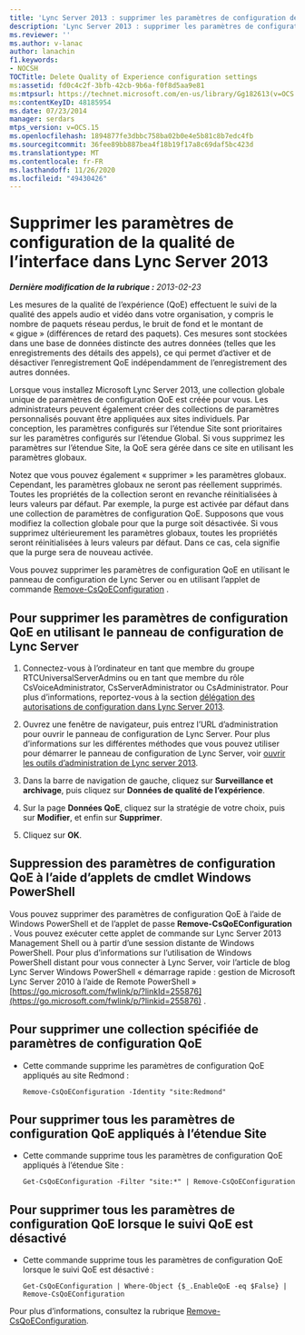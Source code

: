 ```yaml
---
title: 'Lync Server 2013 : supprimer les paramètres de configuration de la qualité de l’apprentissage'
description: 'Lync Server 2013 : supprimer les paramètres de configuration de qualité de l’interface utilisateur.'
ms.reviewer: ''
ms.author: v-lanac
author: lanachin
f1.keywords:
- NOCSH
TOCTitle: Delete Quality of Experience configuration settings
ms:assetid: fd0c4c2f-3bfb-42cb-9b6a-f0f8d5aa9e81
ms:mtpsurl: https://technet.microsoft.com/en-us/library/Gg182613(v=OCS.15)
ms:contentKeyID: 48185954
ms.date: 07/23/2014
manager: serdars
mtps_version: v=OCS.15
ms.openlocfilehash: 1894877fe3dbbc758ba02b0e4e5b81c8b7edc4fb
ms.sourcegitcommit: 36fee89bb887bea4f18b19f17a8c69daf5bc423d
ms.translationtype: MT
ms.contentlocale: fr-FR
ms.lasthandoff: 11/26/2020
ms.locfileid: "49430426"
---
```

# <a name="delete-quality-of-experience-configuration-settings-in-lync-server-2013"></a>Supprimer les paramètres de configuration de la qualité de l’interface dans Lync Server 2013

<div data-xmlns="http://www.w3.org/1999/xhtml">

<div class="topic" data-xmlns="http://www.w3.org/1999/xhtml" data-msxsl="urn:schemas-microsoft-com:xslt" data-cs="https://msdn.microsoft.com/">

<div data-asp="https://msdn2.microsoft.com/asp">



</div>

<div id="mainSection">

<div id="mainBody">

<span> </span>

_**Dernière modification de la rubrique :** 2013-02-23_

Les mesures de la qualité de l’expérience (QoE) effectuent le suivi de la qualité des appels audio et vidéo dans votre organisation, y compris le nombre de paquets réseau perdus, le bruit de fond et le montant de « gigue » (différences de retard des paquets). Ces mesures sont stockées dans une base de données distincte des autres données (telles que les enregistrements des détails des appels), ce qui permet d’activer et de désactiver l’enregistrement QoE indépendamment de l’enregistrement des autres données.

Lorsque vous installez Microsoft Lync Server 2013, une collection globale unique de paramètres de configuration QoE est créée pour vous. Les administrateurs peuvent également créer des collections de paramètres personnalisés pouvant être appliquées aux sites individuels. Par conception, les paramètres configurés sur l’étendue Site sont prioritaires sur les paramètres configurés sur l’étendue Global. Si vous supprimez les paramètres sur l’étendue Site, la QoE sera gérée dans ce site en utilisant les paramètres globaux.

Notez que vous pouvez également « supprimer » les paramètres globaux. Cependant, les paramètres globaux ne seront pas réellement supprimés. Toutes les propriétés de la collection seront en revanche réinitialisées à leurs valeurs par défaut. Par exemple, la purge est activée par défaut dans une collection de paramètres de configuration QoE. Supposons que vous modifiez la collection globale pour que la purge soit désactivée. Si vous supprimez ultérieurement les paramètres globaux, toutes les propriétés seront réinitialisées à leurs valeurs par défaut. Dans ce cas, cela signifie que la purge sera de nouveau activée.

Vous pouvez supprimer les paramètres de configuration QoE en utilisant le panneau de configuration de Lync Server ou en utilisant l’applet de commande [Remove-CsQoEConfiguration](https://docs.microsoft.com/powershell/module/skype/Remove-CsQoEConfiguration) .

<div>

## <a name="to-delete-qoe-configuration-settings-by-using-lync-server-control-panel"></a>Pour supprimer les paramètres de configuration QoE en utilisant le panneau de configuration de Lync Server

1.  Connectez-vous à l’ordinateur en tant que membre du groupe RTCUniversalServerAdmins ou en tant que membre du rôle CsVoiceAdministrator, CsServerAdministrator ou CsAdministrator. Pour plus d’informations, reportez-vous à la section [délégation des autorisations de configuration dans Lync Server 2013](lync-server-2013-delegate-setup-permissions.md).

2.  Ouvrez une fenêtre de navigateur, puis entrez l’URL d’administration pour ouvrir le panneau de configuration de Lync Server. Pour plus d’informations sur les différentes méthodes que vous pouvez utiliser pour démarrer le panneau de configuration de Lync Server, voir [ouvrir les outils d’administration de Lync server 2013](lync-server-2013-open-lync-server-administrative-tools.md).

3.  Dans la barre de navigation de gauche, cliquez sur **Surveillance et archivage**, puis cliquez sur **Données de qualité de l’expérience**.

4.  Sur la page **Données QoE**, cliquez sur la stratégie de votre choix, puis sur **Modifier**, et enfin sur **Supprimer**.

5.  Cliquez sur **OK**.

</div>

<div>

## <a name="removing-qoe-configuration-settings-by-using-windows-powershell-cmdlets"></a>Suppression des paramètres de configuration QoE à l’aide d’applets de cmdlet Windows PowerShell

Vous pouvez supprimer des paramètres de configuration QoE à l’aide de Windows PowerShell et de l’applet de passe **Remove-CsQoEConfiguration** . Vous pouvez exécuter cette applet de commande sur Lync Server 2013 Management Shell ou à partir d’une session distante de Windows PowerShell. Pour plus d’informations sur l’utilisation de Windows PowerShell distant pour vous connecter à Lync Server, voir l’article de blog Lync Server Windows PowerShell « démarrage rapide : gestion de Microsoft Lync Server 2010 à l’aide de Remote PowerShell » [https://go.microsoft.com/fwlink/p/?linkId=255876](https://go.microsoft.com/fwlink/p/?linkid=255876) .

<div>

## <a name="to-remove-a-specified-collection-of-qoe-configuration-settings"></a>Pour supprimer une collection spécifiée de paramètres de configuration QoE

  - Cette commande supprime les paramètres de configuration QoE appliqués au site Redmond :
    
        Remove-CsQoEConfiguration -Identity "site:Redmond"

</div>

<div>

## <a name="to-remove-all-of-the-qoe-configuration-settings-applied-to-the-site-scope"></a>Pour supprimer tous les paramètres de configuration QoE appliqués à l’étendue Site

  - Cette commande supprime tous les paramètres de configuration QoE appliqués à l’étendue Site :
    
        Get-CsQoEConfiguration -Filter "site:*" | Remove-CsQoEConfiguration

</div>

<div>

## <a name="to-remove-all-of-the-qoe-configuration-settings-where-qoe-monitoring-is-disabled"></a>Pour supprimer tous les paramètres de configuration QoE lorsque le suivi QoE est désactivé

  - Cette commande supprime tous les paramètres de configuration QoE lorsque le suivi QoE est désactivé :
    
        Get-CsQoEConfiguration | Where-Object {$_.EnableQoE -eq $False} | Remove-CsQoEConfiguration

</div>

Pour plus d’informations, consultez la rubrique [Remove-CsQoEConfiguration](https://docs.microsoft.com/powershell/module/skype/Remove-CsQoEConfiguration).

</div>

</div>

<span> </span>

</div>

</div>

</div>

